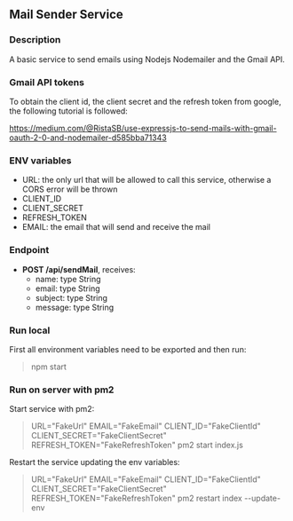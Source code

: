 ## Mail Sender Service

### Description

A basic service to send emails using Nodejs Nodemailer and the Gmail API.

### Gmail API tokens

To obtain the client id, the client secret and the refresh token from google, the following tutorial is followed:

https://medium.com/@RistaSB/use-expressjs-to-send-mails-with-gmail-oauth-2-0-and-nodemailer-d585bba71343

### ENV variables

- URL: the only url that will be allowed to call this service, otherwise a CORS error will be thrown
- CLIENT_ID
- CLIENT_SECRET
- REFRESH_TOKEN
- EMAIL: the email that will send and receive the mail

### Endpoint

- **POST /api/sendMail**, receives:
    - name: type String
    - email: type String
    - subject: type String
    - message: type String

### Run local

First all environment variables need to be exported and then run:

> npm start

### Run on server with pm2

Start service with pm2:

> URL="FakeUrl" EMAIL="FakeEmail" CLIENT_ID="FakeClientId" CLIENT_SECRET="FakeClientSecret" REFRESH_TOKEN="FakeRefreshToken" pm2 start index.js

Restart the service updating the env variables:

> URL="FakeUrl" EMAIL="FakeEmail" CLIENT_ID="FakeClientId" CLIENT_SECRET="FakeClientSecret" REFRESH_TOKEN="FakeRefreshToken" pm2 restart index --update-env